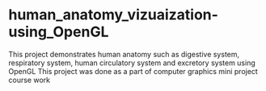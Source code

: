 # human_anatomy_vizuaization-using_OpenGL
This project demonstrates human anatomy such as digestive system, respiratory system, human circulatory system and excretory system using OpenGL
This project was done as a part of computer graphics mini project course work
